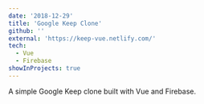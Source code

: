 ```yaml
---
date: '2018-12-29'
title: 'Google Keep Clone'
github: ''
external: 'https://keep-vue.netlify.com/'
tech:
  - Vue
  - Firebase
showInProjects: true
---
```


A simple Google Keep clone built with Vue and Firebase.
